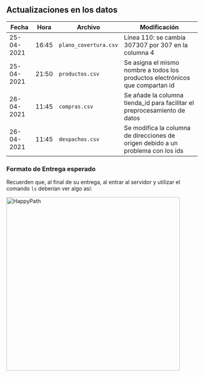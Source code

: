 ## Actualizaciones en los datos

Fecha           | Hora      | Archivo         | Modificación
---------------- |--------- |--------------- |-------------
25-04-2021       | 16:45    | ```plano_covertura.csv```| Línea 110: se cambia 307307 por 307  en la columna 4
25-04-2021       | 21:50    | ```productos.csv```      | Se asigna el mismo nombre a todos los productos electrónicos que compartan id
26-04-2021       | 11:45    | ```compras.csv```        | Se añade la columna tienda_id para facilitar el preprocesamiento de datos
26-04-2021       | 11:45    | ```despachos.csv```      | Se modifica la columna de direcciones de origen debido a un problema con los ids


### Formato de Entrega esperado

Recuerden que, al final de su entrega, al entrar al servidor y utilizar el comando ```ls``` deberían ver algo así:


<img width="457" alt="HappyPath" src="https://user-images.githubusercontent.com/37157550/116116000-a80b2d80-a688-11eb-8b7e-d7cb6517d7fd.png">
